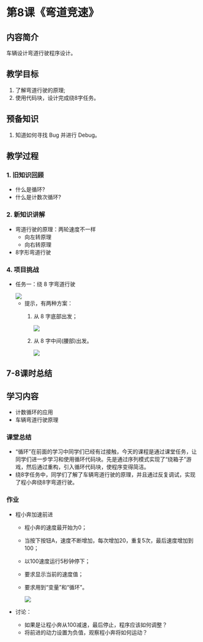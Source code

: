 <!-- # 机器人编程入门学习 -->
<link rel="stylesheet" type="text/css" href="./style.css" />

# 第8课《弯道竞速》

## 内容简介

车辆设计弯道行驶程序设计。

## 教学目标

1. 了解弯道行驶的原理;
1. 使用代码块，设计完成绕8字任务。

## 预备知识

1. 知道如何寻找 Bug 并进行 Debug。

## 教学过程

### 1. 旧知识回顾

- 什么是循环?
- 什么是计数次循环?

### 2. 新知识讲解

- 弯道行驶的原理：两轮速度不一样
  - 向左转原理
  - 向右转原理
- 8字形弯道行驶  

### 4. 项目挑战

- 任务一：绕 8 字弯道行驶  

  <img src="../images/8-2.png" class="width300" />

  - 提示，有两种方案：
    1. 从 8 字底部出发；

       <img src="../images/8-3.png" class="width300" />

    1. 从 8 字中间(腰部)出发。

       <img src="../images/8-4.png" class="width300" />

## 7-8课时总结

## 学习内容

- 计数循环的应用
- 车辆弯道行驶原理

### 课堂总结

- “循环”在前面的学习中同学们已经有过接触，今天的课程是通过课堂任务，让同学们进一步学习和使用循环代码块。先是通过序列模式实现了“绕箱子”游戏，然后通过重构，引入循环代码块，使程序变得简洁。
- 绕8字任务中，同学们了解了车辆弯道行驶的原理，并且通过反复调试，实现了程小奔绕8字弯道行驶。

### 作业

- 程小奔加速前进  
  - 程小奔的速度最开始为0；
  - 当按下按钮A，速度不断增加，每次增加20，重复5次，最后速度增加到100；
  - 以100速度运行5秒钟停下；
  - 要求显示当前的速度值；
  - 要求用到“变量”和“循环”。

    <img src="../images/5-7.png" class="width300" />

- 讨论：  
  - 如果是让程小奔从100减速，最后停止，程序应该如何调整？  
  - 将前进的动力设置为负值，观察程小奔将如何运动？
